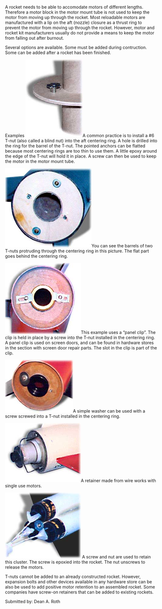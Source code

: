 A rocket needs to be able to accomodate motors of different lengths. Therefore a motor block in the motor mount tube is not used to keep the motor from moving up through the rocket. Most reloadable motors are manufactured with a lip on the aft (nozzle) closure as a thrust ring to prevent the motor from moving up through the rocket. However, motor and rocket kit manufacturers usually do not provide a means to keep the motor from falling out after burnout.

Several options are available. Some must be added during contruction. Some can be added after a rocket has been finished.

Examples ![](/images/propulsion_tnut.jpg)A common practice is to install a #6 T-nut (also called a blind nut) into the aft centering ring. A hole is drilled into the ring for the barrel of the T-nut. The pointed anchors can be flatted because most centering rings are too thin to use them. A little epoxy around the edge of the T-nut will hold it in place. A screw can then be used to keep the motor in the motor mount tube.

![](/images/propulsion_tnut2.jpg)You can see the barrels of two T-nuts protruding through the centering ring in this picture. The flat part goes behind the centering ring.

![](/images/propulsion_panel.jpg)This example uses a “panel clip”. The clip is held in place by a screw into the T-nut installed in the centering ring. A panel clip is used on screen doors, and can be found in hardware stores in the section with screen door repair parts. The slot in the clip is part of the clip.

![](/images/propulsion_washer.jpg)A simple washer can be used with a screw screwed into a T-nut installed in the centering ring.

![](/images/propulsion_wire.jpg)A retainer made from wire works with single use motors.

![](/images/propulsion_cluster.jpg) A screw and nut are used to retain this cluster. The screw is epoxied into the rocket. The nut unscrews to release the motors.

T-nuts cannot be added to an already constructed rocket. However, expansion bolts and other devices available in any hardware store can be also be used to add positive motor retention to an assembled rocket. Some companies have screw-on retainers that can be added to existing rockets.

Submitted by: Dean A. Roth

